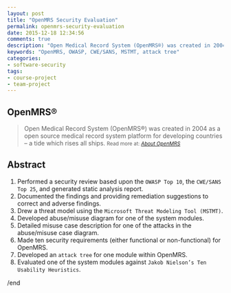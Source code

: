 ```yaml
---
layout: post
title: "OpenMRS Security Evaluation"
permalink: openmrs-security-evaluation
date: 2015-12-18 12:34:56
comments: true
description: "Open Medical Record System (OpenMRS®) was created in 2004 as a open source medical record system platform for developing countries – a tide which rises all ships."
keywords: "OpenMRS, OWASP, CWE/SANS, MSTMT, attack tree"
categories:
- software-security
tags:
- course-project
- team-project
---
```


## OpenMRS®

> Open Medical Record System (OpenMRS®) was created in 2004 as a open source medical record system platform for developing countries – a tide which rises all ships. 
  > <small>Read more at: _[About OpenMRS](http://openmrs.org/about/)_</small>

## Abstract

1. Performed a security review based upon the `OWASP Top 10`, the `CWE/SANS Top 25`, and generated static analysis report.
2. Documented the findings and providing remediation suggestions to correct and adverse findings.
3. Drew a threat model using the `Microsoft Threat Modeling Tool (MSTMT)`.
4. Developed abuse/misuse diagram for one of the system modules.
5. Detailed misuse case description for one of the attacks in the abuse/misuse case diagram.
6. Made ten security requirements (either functional or non-functional) for OpenMRS.
7. Developed an `attack tree` for one module within OpenMRS.
8. Evaluated one of the system modules against `Jakob Nielson’s Ten Usability Heuristics`.

/end
